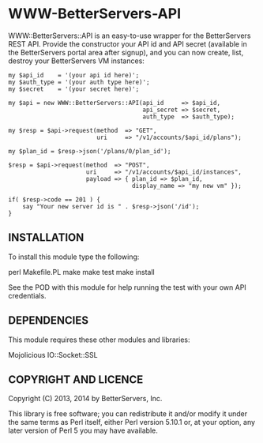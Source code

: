 WWW-BetterServers-API
=====================

WWW::BetterServers::API is an easy-to-use wrapper for the
BetterServers REST API. Provide the constructor your API id and API
secret (available in the BetterServers portal area after signup), and
you can now create, list, destroy your BetterServers VM instances:

    my $api_id    = '(your api id here)';
    my $auth_type = '(your auth type here)';
    my $secret    = '(your secret here)';

    my $api = new WWW::BetterServers::API(api_id     => $api_id,
                                          api_secret => $secret,
                                          auth_type  => $auth_type);

    my $resp = $api->request(method  => "GET",
                             uri     => "/v1/accounts/$api_id/plans");

    my $plan_id = $resp->json('/plans/0/plan_id');

    $resp = $api->request(method  => "POST",
                          uri     => "/v1/accounts/$api_id/instances",
                          payload => { plan_id => $plan_id,
                                       display_name => "my new vm" });

    if( $resp->code == 201 ) {
        say "Your new server id is " . $resp->json('/id');
    }

## INSTALLATION ##

To install this module type the following:

   perl Makefile.PL
   make
   make test
   make install

See the POD with this module for help running the test with your own
API credentials.

## DEPENDENCIES ##

This module requires these other modules and libraries:

  Mojolicious
  IO::Socket::SSL

## COPYRIGHT AND LICENCE ##

Copyright (C) 2013, 2014 by BetterServers, Inc.

This library is free software; you can redistribute it and/or modify
it under the same terms as Perl itself, either Perl version 5.10.1 or,
at your option, any later version of Perl 5 you may have available.
